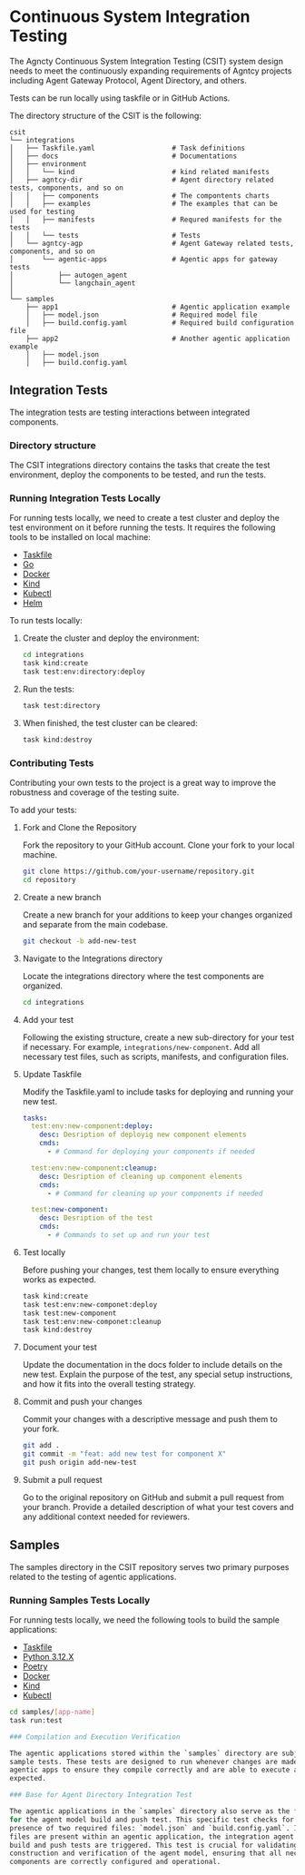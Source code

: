 # Continuous System Integration Testing

The Agncty Continuous System Integration Testing (CSIT) system design needs to
meet the continuously expanding requirements of Agntcy projects including Agent
Gateway Protocol, Agent Directory, and others.

Tests can be run locally using taskfile or in GitHub Actions.

The directory structure of the CSIT is the following:

```
csit
└── integrations
│   ├── Taskfile.yaml                   # Task definitions
│   ├── docs                            # Documentations
│   ├── environment
│   │   └── kind                        # kind related manifests
│   ├── agntcy-dir                      # Agent directory related tests, components, and so on
│   │   ├── components                  # The compontents charts
│   │   ├── examples                    # The examples that can be used for testing
│   │   ├── manifests                   # Requred manifests for the tests
│   │   └── tests                       # Tests
│   └── agntcy-agp                      # Agent Gateway related tests, components, and so on
│       └── agentic-apps                # Agentic apps for gateway tests
│           ├── autogen_agent
│           └── langchain_agent
│
└── samples
    ├── app1                            # Agentic application example
    │   ├── model.json                  # Required model file
    │   ├── build.config.yaml           # Required build configuration file
    ├── app2                            # Another agentic application example
    │   ├── model.json
    │   ├── build.config.yaml
```

## Integration Tests

The integration tests are testing interactions between integrated components.

### Directory structure

The CSIT integrations directory contains the tasks that create the test
environment, deploy the components to be tested, and run the tests.

### Running Integration Tests Locally

For running tests locally, we need to create a test cluster and deploy the test environment on it before running the tests.
It requires the following tools to be installed on local machine:
  - [Taskfile](https://taskfile.dev/installation/)
  - [Go](https://go.dev/doc/install)
  - [Docker](https://docs.docker.com/get-started/get-docker/)
  - [Kind](https://kind.sigs.k8s.io/docs/user/quick-start#installation)
  - [Kubectl](https://kubernetes.io/docs/tasks/tools/#kubectl)
  - [Helm](https://helm.sh/docs/intro/install/)

To run tests locally:

1. Create the cluster and deploy the environment:

    ```bash
    cd integrations
    task kind:create
    task test:env:directory:deploy
    ```

1. Run the tests:

    ```bash
    task test:directory
    ```

1. When finished, the test cluster can be cleared:

    ```bash
    task kind:destroy
    ```

### Contributing Tests

Contributing your own tests to the project is a great way to improve the
robustness and coverage of the testing suite.

To add your tests:

1. Fork and Clone the Repository

    Fork the repository to your GitHub account. Clone your fork to your local machine.

    ```bash
    git clone https://github.com/your-username/repository.git
    cd repository
    ```

1. Create a new branch

    Create a new branch for your additions to keep your changes organized and separate from the main codebase.

    ```bash
    git checkout -b add-new-test
    ```

1. Navigate to the Integrations directory

    Locate the integrations directory where the test components are organized.

    ```bash
    cd integrations
    ```

1. Add your test

    Following the existing structure, create a new sub-directory for your test
    if necessary. For example, `integrations/new-component`. Add all necessary
    test files, such as scripts, manifests, and configuration files.

1. Update Taskfile

    Modify the Taskfile.yaml to include tasks for deploying and running your new
    test.

    ```yaml
    tasks:
      test:env:new-component:deploy:
        desc: Desription of deployig new component elements
        cmds:
          - # Command for deploying your components if needed

      test:env:new-component:cleanup:
        desc: Desription of cleaning up component elements
        cmds:
          - # Command for cleaning up your components if needed

      test:new-component:
        desc: Desription of the test
        cmds:
          - # Commands to set up and run your test
    ```

1. Test locally

    Before pushing your changes, test them locally to ensure everything works as
    expected.

    ```bash
    task kind:create
    task test:env:new-componet:deploy
    task test:new-component
    task test:env:new-componet:cleanup
    task kind:destroy
    ```

1. Document your test

    Update the documentation in the docs folder to include details on the new
    test. Explain the purpose of the test, any special setup instructions, and
    how it fits into the overall testing strategy.

1. Commit and push your changes

    Commit your changes with a descriptive message and push them to your fork.

    ```bash
    git add .
    git commit -m "feat: add new test for component X"
    git push origin add-new-test
    ```

1. Submit a pull request

    Go to the original repository on GitHub and submit a pull request from your
    branch. Provide a detailed description of what your test covers and any
    additional context needed for reviewers.

## Samples

The samples directory in the CSIT repository serves two primary purposes related
to the testing of agentic applications.

### Running Samples Tests Locally

For running tests locally, we need the following tools to build the sample applications:
  - [Taskfile](https://taskfile.dev/installation/)
  - [Python 3.12.X](https://www.python.org/downloads/)
  - [Poetry](https://python-poetry.org/docs/#installation)
  - [Docker](https://docs.docker.com/get-started/get-docker/)
  - [Kind](https://kind.sigs.k8s.io/docs/user/quick-start#installation)
  - [Kubectl](https://kubernetes.io/docs/tasks/tools/#kubectl)

```bash
cd samples/[app-name]
task run:test

### Compilation and Execution Verification

The agentic applications stored within the `samples` directory are subjected to
sample tests. These tests are designed to run whenever changes are made to the
agentic apps to ensure they compile correctly and are able to execute as
expected.

### Base for Agent Directory Integration Test

The agentic applications in the `samples` directory also serve as the foundation
for the agent model build and push test. This specific test checks for the
presence of two required files: `model.json` and `build.config.yaml`. If these
files are present within an agentic application, the integration agent model
build and push tests are triggered. This test is crucial for validating the
construction and verification of the agent model, ensuring that all necessary
components are correctly configured and operational.
